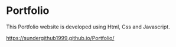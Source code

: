 # Portfolio

This Portfolio website is developed using Html, Css and Javascript.

https://sundergithub1999.github.io/Portfolio/
